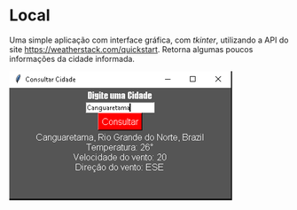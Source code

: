 # Local

Uma simple aplicação com interface gráfica, com *tkinter*, utilizando a API do site https://weatherstack.com/quickstart.
Retorna algumas poucos informações da cidade informada.

![interface da aplicação](interface.PNG)
